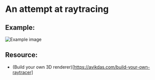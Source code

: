 # An attempt at raytracing


## Example:
![Example image](example/img.ppm)

## Resource:
- (Build your own 3D renderer)[https://avikdas.com/build-your-own-raytracer]

